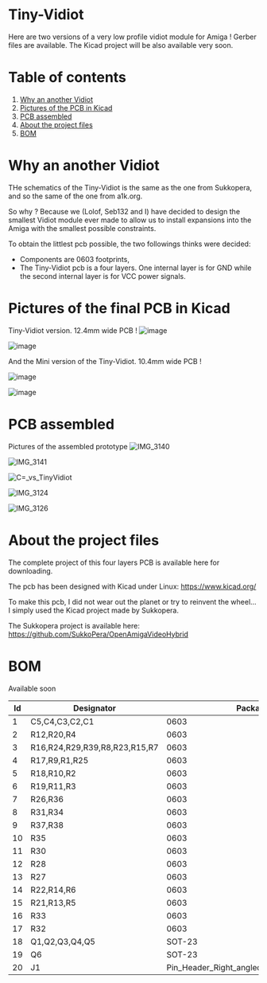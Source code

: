 # Tiny-Vidiot
Here are two versions of a very low profile vidiot module for Amiga !
Gerber files are available.
The Kicad project will be also available very soon.

# Table of contents
1. [Why an another Vidiot](#1)
2. [Pictures of the PCB in Kicad](#2)
3. [PCB assembled](#3)
4. [About the project files](#4)
5. [BOM](#5)

# Why an another Vidiot <a name="1"></a>

THe schematics of the Tiny-Vidiot is the same as the one from Sukkopera, and so the same of the one from a1k.org.

So why ? Because we (Lolof, Seb132 and I) have decided to design the smallest Vidiot module ever made to allow us to install expansions into the Amiga with the smallest possible constraints.

To obtain the littlest pcb possible, the two followings thinks were decided:
  - Components are 0603 footprints,
  - The Tiny-Vidiot pcb is a four layers. One internal layer is for GND while the second internal layer is for VCC power signals.

# Pictures of the final PCB in Kicad <a name="2"></a>

Tiny-Vidiot version. 12.4mm wide PCB !
![image](https://user-images.githubusercontent.com/80821708/213568383-35f6042e-cdbf-44e3-9c6a-240d0060f56b.png)

![image](https://user-images.githubusercontent.com/80821708/213568646-11a295ff-2300-4434-ad6a-f0e54becd8ca.png)

And the Mini version of the Tiny-Vidiot. 10.4mm wide PCB !

![image](https://user-images.githubusercontent.com/80821708/213570336-721f3a78-cb72-436e-a560-116a93786419.png)

![image](https://user-images.githubusercontent.com/80821708/213570677-b04bc635-df9a-4f88-a3f0-f05f26aa861e.png)

# PCB assembled <a name="3"></a>

Pictures of the assembled prototype
![IMG_3140](https://user-images.githubusercontent.com/80821708/213567397-c4a8a1f8-dc9e-40f4-9552-731b9c4371af.jpg)

![IMG_3141](https://user-images.githubusercontent.com/80821708/213567418-fe9c2d24-4b66-4a82-8015-57d3b7310136.jpg)

![C=_vs_TinyVidiot](https://user-images.githubusercontent.com/80821708/213567445-dfd29cc0-e84f-4822-a7b8-ce808b918b36.jpg)

![IMG_3124](https://user-images.githubusercontent.com/80821708/213567731-bf22ae6f-379d-4df1-8ad6-de846a88ae92.jpg)

![IMG_3126](https://user-images.githubusercontent.com/80821708/213567756-c26bacb2-14e1-49d0-84ea-3370266fc0fc.jpg)

# About the project files <a name="4"></a>

The complete project of this four layers PCB is available here for downloading.

The pcb has been designed with Kicad under Linux: https://www.kicad.org/

To make this pcb, I did not wear out the planet or try to reinvent the wheel... I simply used the Kicad project made by Sukkopera.

The Sukkopera project is available here:
https://github.com/SukkoPera/OpenAmigaVideoHybrid

# BOM <a name="5"></a>

Available soon

|Id	|Designator	|Package	|Quantity	|value	|
|---|---|---|---|---|
|1	|C5,C4,C3,C2,C1 |0603 | 5	| 100nF |
|2	|R12,R20,R4   |	0603 	| 3	|	8k |
|3	| R16,R24,R29,R39,R8,R23,R15,R7	    | 0603	| 8 |75R|
|4	|  R17,R9,R1,R25  | 0603	| 4	| 1k	|
|5  |R18,R10,R2 |0603|3|2k|
|6  |R19,R11,R3 |0603|3|4k|
|7  |R26,R36  |0603|2|220R|
|8  |R31,R34  |0603|2|37.4k|
|9  |R37,R38  |0603|2|36R|
|10 |R35  |0603|1|19.6k|
|11 |R30  |0603|1|90.9K|
|12 |R28  |0603|1|150R|
|13 |R27  |0603|1|27k|
|14 |R22,R14,R6|0603|3|390R|
|15 |R21,R13,R5|0603|3|470R|
|16 |R33  |0603|1|6.04k|
|17 |R32  |0603|1|13.3k|
|18 |Q1,Q2,Q3,Q4,Q5|SOT-23|5|2N3904|
|19 |Q6 |SOT-23|1|2N3906|
|20 |J1 |Pin_Header_Right_angled_1x22_Pitch2.54mm|1| |

